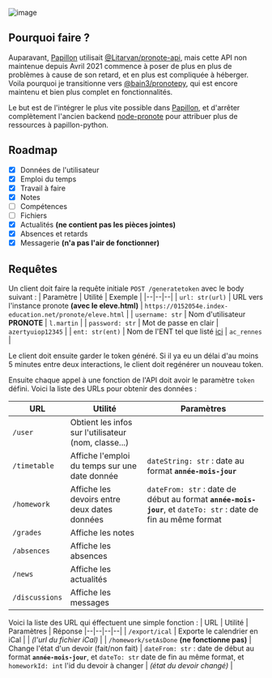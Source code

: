 ![image](https://user-images.githubusercontent.com/32978709/205500141-cf7be394-9929-4c2c-90a3-977cffc3f16f.png)

## Pourquoi faire ?
Auparavant, [Papillon](https://github.com/ecnivtwelve/Papillon) utilisait [@Litarvan/pronote-api](https://github.com/Litarvan/pronote-api), mais cette API non maintenue depuis Avril 2021 commence à poser de plus en plus de problèmes à cause de son retard, et en plus est compliquée à héberger. Voila pourquoi je transitionne vers [@bain3/pronotepy](https://github.com/bain3/pronotepy), qui est encore maintenu et bien plus complet en fonctionnalités.

Le but est de l'intégrer le plus vite possible dans [Papillon](https://github.com/ecnivtwelve/Papillon), et d'arrêter complètement l'ancien backend [node-pronote](https://github.com/ecnivtwelve/node-pronote) pour attribuer plus de ressources à papillon-python.

## Roadmap
- [x] Données de l'utilisateur
- [x] Emploi du temps
- [x] Travail à faire
- [x] Notes
- [ ] Compétences
- [ ] Fichiers
- [x] Actualités **(ne contient pas les pièces jointes)**
- [x] Absences et retards
- [x] Messagerie **(n'a pas l'air de fonctionner)**

## Requêtes
Un client doit faire la requête initiale `POST /generatetoken` avec le body suivant :
| Paramètre | Utilité | Exemple |
|--|--|--|
| `url: str(url)` | URL vers l'instance pronote **(avec le eleve.html)** | `https://0152054e.index-education.net/pronote/eleve.html` |
| `username: str` | Nom d'utilisateur **PRONOTE** | `l.martin` |
| `password: str` | Mot de passe en clair | `azertyuiop12345` |
| `ent: str(ent)` | Nom de l'ENT tel que listé [ici](https://github.com/bain3/pronotepy/blob/master/pronotepy/ent/ent.py) | `ac_rennes` |

Le client doit ensuite garder le token généré. Si il ya eu un délai d'au moins 5 minutes entre deux interactions, le client doit regénérer un nouveau token.

Ensuite chaque appel à une fonction de l'API doit avoir le paramètre `token` défini.
Voici la liste des URLs pour obtenir des données :

| URL | Utilité | Paramètres |
|--|--|--|
| `/user` | Obtient les infos sur l'utilisateur (nom, classe...) |  |
| `/timetable` | Affiche l'emploi du temps sur une date donnée | `dateString: str` : date au format **`année-mois-jour`** |
| `/homework` | Affiche les devoirs entre deux dates données | `dateFrom: str` : date de début au format **`année-mois-jour`**, et `dateTo: str` : date de fin au même format |
| `/grades` | Affiche les notes |  |
| `/absences` | Affiche les absences |  |
| `/news` | Affiche les actualités |  |
| `/discussions` | Affiche les messages |  |

Voici la liste des URL qui éffectuent une simple fonction :
| URL | Utilité | Paramètres | Réponse
|--|--|--|--|
| `/export/ical` | Exporte le calendrier en iCal |  | *(l'url du fichier iCal)* |
| `/homework/setAsDone` **(ne fonctionne pas)** | Change l'état d'un devoir (fait/non fait) | `dateFrom: str` : date de début au format **`année-mois-jour`**, et `dateTo: str` date de fin au même format, et `homeworkId: int` l'id du devoir à changer | *(état du devoir changé)* |
